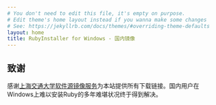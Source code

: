 ```yaml
---
# You don't need to edit this file, it's empty on purpose.
# Edit theme's home layout instead if you wanna make some changes
# See: https://jekyllrb.com/docs/themes/#overriding-theme-defaults
layout: home
title: RubyInstaller for Windows - 国内镜像
---
```


## 致谢

感谢[上海交通大学软件源镜像服务](https://mirrors.sjtug.sjtu.edu.cn/)为本站提供所有下载链接。国内用户在Windows上难以安装Ruby的多年难堪状况终于得到解决。





